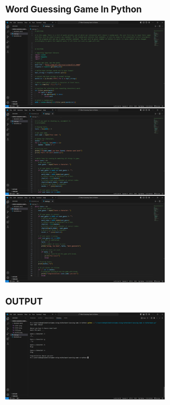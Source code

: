 # Word Guessing Game In Python

![Alt text](README-IMGS/CODE.png)
![Alt text](README-IMGS/CODE-1.png)
![Alt text](README-IMGS/CODE-2.png)

# OUTPUT

![Alt text](README-IMGS/OUTPUT.png)
